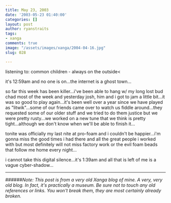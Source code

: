 ```yaml
---
title: May 23, 2003
date: '2003-05-23 01:40:00'
categories: []
layout: post
author: ryanstraits
tags:
- xanga
comments: true
image: "/assets/images/xanga/2004-04-16.jpg"
slug: 028

---
```

listening to: common children - always on the outside<

it's 12:59am and no one is on...the internet is a ghost town...

so far this week has been killer...i've been able to hang w/ my long lost bud chad most of the week and yesterday josh, him and i got to jam a little bit...it was so good to play again...it's been well over a year since we have played as "litwik"...some of our friends came over to watch us fiddle around...they requested some of our older stuff and we tried to do them justice but we were pretty rusty...we worked on a new tune that we think is pretty tight...although we don't know when we'll be able to finish it...

tonite was officially my last nite at pro-foam and i couldn't be happier...i'm gonna miss the good times i had there and all the great people i worked with but most definitely will not miss factory work or the evil foam beads that follow me home every night...

i cannot take this digital silence...it's 1:39am and all that is left of me is a vague cyber-shadow...

---

######*Note: This post is from a very old Xanga blog of mine. A very, very old blog. In fact, it's practically a museum. Be sure not to touch any old references or links. You won't break them, they are most certainly already broken.*
